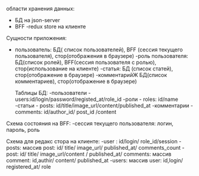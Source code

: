 области хранения данных:

- БД на json-server
- BFF
  -redux store на клиенте

Сущности приложения:

- пользователь: БД( список пользователей), BFF (сессия текущего пользователя), стор(отображения в браузере)
  -роль пользователя: БД(список ролей), BFF(сессия пользователя с ролью), стор(использование на клиенте)
  -статья: БД (список статей), стор(отображение в браузере)
  -комментарийЖ БД(список комментариев), стор(отображение в браузере)

  Таблицы БД:
  -пользователи -users:id/login/password/registed_at/role_id
  -роли - roles: id/name
  -статьи - posts: id/title/image_url/content/published_at
  -комментарии - comments: id/author_id/ post_id /content

Схема состояния на BFF:
-сессия текущего пользователя: логин, пароль, роль

Схема для редакс стора на клиенте:
-user : id/login/ role_id/session
-posts: массив post: id/ title/ image_url/ published_at/ comments_count
-post: id/ title/ image_url/content / published_at/ comments: массив comment: id,authir/ content/ published_at
-users: массив user: id,login/ registered_at/ role
